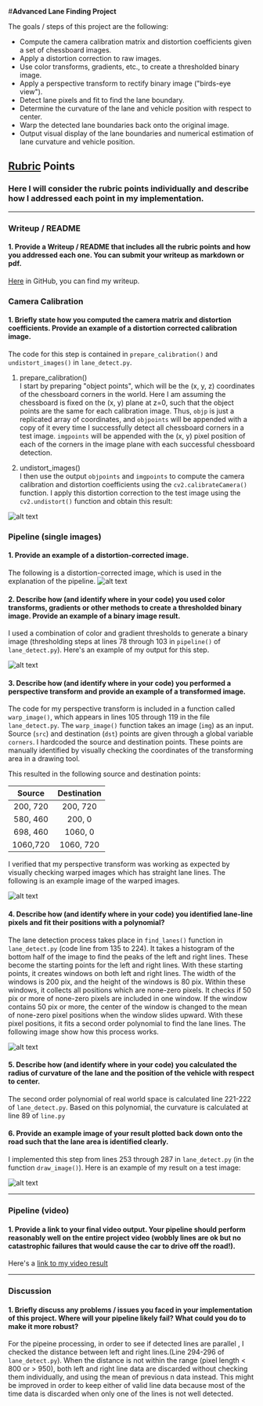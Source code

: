#**Advanced Lane Finding Project**

The goals / steps of this project are the following:

* Compute the camera calibration matrix and distortion coefficients given a set of chessboard images.
* Apply a distortion correction to raw images.
* Use color transforms, gradients, etc., to create a thresholded binary image.
* Apply a perspective transform to rectify binary image ("birds-eye view").
* Detect lane pixels and fit to find the lane boundary.
* Determine the curvature of the lane and vehicle position with respect to center.
* Warp the detected lane boundaries back onto the original image.
* Output visual display of the lane boundaries and numerical estimation of lane curvature and vehicle position.

[//]: # (Image References)

[image1]: ./undistort_image1.jpg "Undistorted"
[image2]: ./straight_lines1.jpg "Road Transformed"
[image3]: ./binary_image1.jpg "Binary Example"
[image4]: ./warp_image1.jpg "Warp Example"
[image5]: ./lane_fit.jpg "Fit Visual"
[image6]: ./result_image2.jpg "Output"
[video1]: ./test_output.mp4 "Video"

## [Rubric](https://review.udacity.com/#!/rubrics/571/view) Points

### Here I will consider the rubric points individually and describe how I addressed each point in my implementation.  

---

### Writeup / README

#### 1. Provide a Writeup / README that includes all the rubric points and how you addressed each one.  You can submit your writeup as markdown or pdf.

[Here](https://github.com/smashkoala/CarND-Advanced-Lane-Lines/blob/master/writeup.md) in GitHub, you can find my writeup.

### Camera Calibration

#### 1. Briefly state how you computed the camera matrix and distortion coefficients. Provide an example of a distortion corrected calibration image.

The code for this step is contained in `prepare_calibration()` and `undistort_images()` in `lane_detect.py`.  

1) prepare_calibration()  
I start by preparing "object points", which will be the (x, y, z) coordinates of the chessboard corners in the world. Here I am assuming the chessboard is fixed on the (x, y) plane at z=0, such that the object points are the same for each calibration image.  Thus, `objp` is just a replicated array of coordinates, and `objpoints` will be appended with a copy of it every time I successfully detect all chessboard corners in a test image.  `imgpoints` will be appended with the (x, y) pixel position of each of the corners in the image plane with each successful chessboard detection.  

2) undistort_images()  
I then use the output `objpoints` and `imgpoints` to compute the camera calibration and distortion coefficients using the `cv2.calibrateCamera()` function.  I apply this distortion correction to the test image using the `cv2.undistort()` function and obtain this result:

![alt text][image1]

### Pipeline (single images)

#### 1. Provide an example of a distortion-corrected image.

The following is a distortion-corrected image, which is used in the explanation of the pipeline.
![alt text][image2]

#### 2. Describe how (and identify where in your code) you used color transforms, gradients or other methods to create a thresholded binary image.  Provide an example of a binary image result.

I used a combination of color and gradient thresholds to generate a binary image (thresholding steps at lines 78 through 103 in `pipeline()` of `lane_detect.py`).  Here's an example of my output for this step.

![alt text][image3]

#### 3. Describe how (and identify where in your code) you performed a perspective transform and provide an example of a transformed image.

The code for my perspective transform is included in a function called `warp_image()`, which appears in lines 105 through 119 in the file `lane_detect.py`.  The `warp_image()` function takes an image (`img`) as an input. Source (`src`) and destination (`dst`) points are given through a global variable `corners`.  I hardcoded the source and destination points. These points are manually identified by visually checking the coordinates of the transforming area in a drawing tool.

This resulted in the following source and destination points:

| Source        | Destination   |
|:-------------:|:-------------:|
| 200, 720      | 200,  720     |
| 580, 460      | 200,  0       |
| 698, 460      | 1060, 0       |
| 1060,720      | 1060, 720     |

I verified that my perspective transform was working as expected by visually checking warped images which has straight lane lines. The following is an example image of the warped images.

![alt text][image4]

#### 4. Describe how (and identify where in your code) you identified lane-line pixels and fit their positions with a polynomial?

The lane detection process takes place in `find_lanes()` function in `lane_detect.py` (code line from 135 to 224). It takes a histogram of the bottom half of the image to find the peaks of the left and right lines. These become the starting points for the left and right lines.
With these starting points, it creates windows on both left and right lines. The width of the windows is 200 pix, and the height of the windows is 80 pix. Within these windows, it collects all positions which are none-zero pixels. It checks if 50 pix or more of none-zero pixels are included in one window. If the window contains 50 pix or more, the center of the window is changed to the mean of none-zero pixel positions when the window slides upward.
With these pixel positions, it fits a second order polynomial to find the lane lines. The following image show how this process works.

![alt text][image5]

#### 5. Describe how (and identify where in your code) you calculated the radius of curvature of the lane and the position of the vehicle with respect to center.

The second order polynomial of real world space is calculated line 221-222 of `lane_detect.py`. Based on this polynomial, the curvature is calculated at line 89 of `line.py`

#### 6. Provide an example image of your result plotted back down onto the road such that the lane area is identified clearly.

I implemented this step from lines 253 through 287 in `lane_detect.py` (in the function `draw_image()`).  Here is an example of my result on a test image:

![alt text][image6]

---

### Pipeline (video)

#### 1. Provide a link to your final video output.  Your pipeline should perform reasonably well on the entire project video (wobbly lines are ok but no catastrophic failures that would cause the car to drive off the road!).

Here's a [link to my video result](./test_output.mp4)

---

### Discussion

#### 1. Briefly discuss any problems / issues you faced in your implementation of this project.  Where will your pipeline likely fail?  What could you do to make it more robust?

For the pipeine processing, in order to see if detected lines are parallel , I checked the distance between left and right lines.(Line 294-296 of `lane_detect.py`). When the distance is not within the range (pixel length < 800 or > 950), both left and right line data are discarded without checking them individually, and using the mean of previous n data instead. This might be improved in order to keep either of valid line data because most of the time data is discarded when only one of the lines is not well detected.
